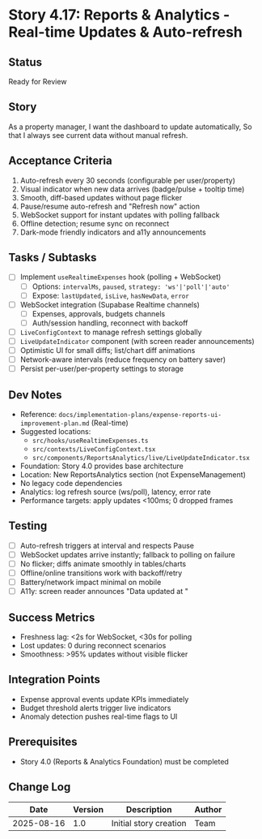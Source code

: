# Story 4.17: Reports & Analytics - Real-time Updates & Auto-refresh

## Status
Ready for Review

## Story
As a property manager,
I want the dashboard to update automatically,
So that I always see current data without manual refresh.

## Acceptance Criteria
1. Auto-refresh every 30 seconds (configurable per user/property)
2. Visual indicator when new data arrives (badge/pulse + tooltip time)
3. Smooth, diff-based updates without page flicker
4. Pause/resume auto-refresh and "Refresh now" action
5. WebSocket support for instant updates with polling fallback
6. Offline detection; resume sync on reconnect
7. Dark-mode friendly indicators and a11y announcements

## Tasks / Subtasks
- [ ] Implement `useRealtimeExpenses` hook (polling + WebSocket)
  - [ ] Options: `intervalMs`, `paused`, `strategy: 'ws'|'poll'|'auto'`
  - [ ] Expose: `lastUpdated`, `isLive`, `hasNewData`, `error`
- [ ] WebSocket integration (Supabase Realtime channels)
  - [ ] Expenses, approvals, budgets channels
  - [ ] Auth/session handling, reconnect with backoff
- [ ] `LiveConfigContext` to manage refresh settings globally
- [ ] `LiveUpdateIndicator` component (with screen reader announcements)
- [ ] Optimistic UI for small diffs; list/chart diff animations
- [ ] Network-aware intervals (reduce frequency on battery saver)
- [ ] Persist per-user/per-property settings to storage

## Dev Notes
- Reference: `docs/implementation-plans/expense-reports-ui-improvement-plan.md` (Real-time)
- Suggested locations:
  - `src/hooks/useRealtimeExpenses.ts`
  - `src/contexts/LiveConfigContext.tsx`
  - `src/components/ReportsAnalytics/live/LiveUpdateIndicator.tsx`
- Foundation: Story 4.0 provides base architecture
- Location: New ReportsAnalytics section (not ExpenseManagement)
- No legacy code dependencies
- Analytics: log refresh source (ws/poll), latency, error rate
- Performance targets: apply updates <100ms; 0 dropped frames

## Testing
- [ ] Auto-refresh triggers at interval and respects Pause
- [ ] WebSocket updates arrive instantly; fallback to polling on failure
- [ ] No flicker; diffs animate smoothly in tables/charts
- [ ] Offline/online transitions work with backoff/retry
- [ ] Battery/network impact minimal on mobile
- [ ] A11y: screen reader announces "Data updated at <time>"

## Success Metrics
- Freshness lag: <2s for WebSocket, <30s for polling
- Lost updates: 0 during reconnect scenarios
- Smoothness: >95% updates without visible flicker

## Integration Points
- Expense approval events update KPIs immediately
- Budget threshold alerts trigger live indicators
- Anomaly detection pushes real-time flags to UI

## Prerequisites
- Story 4.0 (Reports & Analytics Foundation) must be completed

## Change Log
| Date | Version | Description | Author |
|------|---------|-------------|--------|
| 2025-08-16 | 1.0 | Initial story creation | Team |
